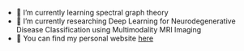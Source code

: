 - 🌱 I’m currently learning spectral graph theory
- 🔭 I’m currently researching Deep Learning for Neurodegenerative Disease Classification using Multimodality MRI Imaging
- 🦾 You can find my personal website [here](https://AtRieZKuda.github.io)

<!---
AtRieZKuda/AtRieZKuda is a ✨ special ✨ repository because its `README.md` (this file) appears on your GitHub profile.
You can click the Preview link to take a look at your changes.
--->

